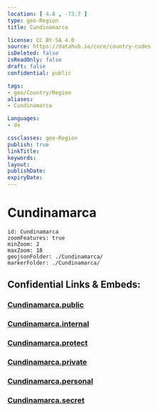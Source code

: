 ```yaml
---
location: [ 4.8 , -73.7 ] 
type: geo-Region
title: Cundinamarca

license: CC BY-SA 4.0
source: https://datahub.io/core/country-codes
isDeleted: false
isReadOnly: false
draft: false
confidential: public

tags:
- geo/Country/Region
aliases:
- Cundinamarca

Languages:
- de

cssclasses: geo-Region
publish: true
linkTitle: 
keywords: 
layout: 
publishDate: 
expiryDate: 
---
```


# Cundinamarca

```leaflet
id: Cundinamarca
zoomFeatures: true 
minZoom: 2 
maxZoom: 18
geojsonFolder: ./Cundinamarca/
markerFolder: ./Cundinamarca/
```


## Confidential Links & Embeds: 

### [Cundinamarca.public](/_public/\Earth\Continent\America~South\Colombia\departments~ColombiaCundinamarca.public.md) 

### [Cundinamarca.internal](/_internal/\Earth\Continent\America~South\Colombia\departments~ColombiaCundinamarca.internal.md) 

### [Cundinamarca.protect](/_protect/\Earth\Continent\America~South\Colombia\departments~ColombiaCundinamarca.protect.md) 

### [Cundinamarca.private](/_private/\Earth\Continent\America~South\Colombia\departments~ColombiaCundinamarca.private.md) 

### [Cundinamarca.personal](/_personal/\Earth\Continent\America~South\Colombia\departments~ColombiaCundinamarca.personal.md) 

### [Cundinamarca.secret](/_secret/\Earth\Continent\America~South\Colombia\departments~ColombiaCundinamarca.secret.md)

